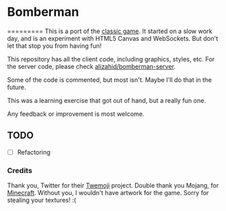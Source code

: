 # Bomberman
=========
This is a port of the [classic game](http://en.wikipedia.org/wiki/Bomberman_%28video_game%29). It started on a slow work day, and is an experiment with HTML5 Canvas and WebSockets. But don't let that stop you from having fun!

This repository has all the client code, including graphics, styles, etc. For the server code, please check [alizahid/bomberman-server](https://github.com/alizahid/bomberman-server).

Some of the code is commented, but most isn't. Maybe I'll do that in the future.

This was a learning exercise that got out of hand, but a really fun one.

Any feedback or improvement is most welcome.

## TODO

- [ ] Refactoring

### Credits

Thank you, Twitter for their [Twemoji](http://twitter.github.io/twemoji/) project. Double thank you Mojang, for [Minecraft](https://minecraft.net/). Without you, I wouldn't have artwork for the game. Sorry for stealing your textures! :(
